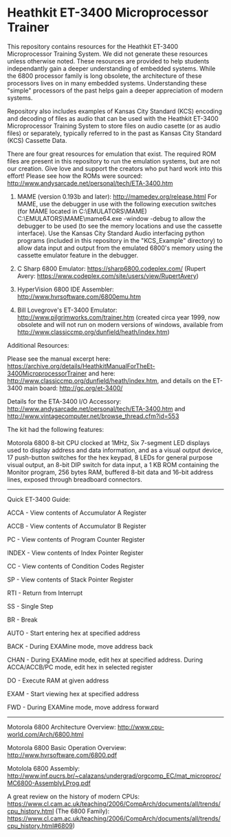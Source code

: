 # Heathkit ET-3400 Microprocessor Trainer

This repository contains resources for the Heathkit ET-3400 Microprocessor Training System.  We did not generate these resources unless otherwise noted.  These resources are provided to help students independantly gain a deeper understanding of embedded systems.  While the 6800 processor family is long obsolete, the architecture of these processors lives on in many embedded systems.  Understanding these "simple" processors of the past helps gain a deeper appreciation of modern systems.  

Repository also includes examples of Kansas City Standard (KCS) encoding and decoding of files as audio that can be used with the Heathkit ET-3400 Microprocessor Training System to store files on audio casette (or as audio files) or separately, typically referred to in the past as Kansas City Standard (KCS) Cassette Data.

There are four great resources for emulation that exist.  The required ROM files are present in this repository to run the emulation systems, but are not our creation.  Give love and support the creators who put hard work into this effort!  Please see how the ROMs were sourced:  http://www.andysarcade.net/personal/tech/ETA-3400.htm

1) MAME (version 0.193b and later): http://mamedev.org/release.html  For MAME, use the debugger in use with the following execution switches (for MAME located in C:\EMULATORS\MAME\) C:\EMULATORS\MAME\mame64.exe -window -debug to allow the debugger to be used (to see the memory locations and use the cassette interface). Use the Kansas City Standard Audio interfacing python programs (included in this repository in the "KCS_Example" directory) to allow data input and output from the emulated 6800's memory using the cassette emulator feature in the debugger.

2) C Sharp 6800 Emulator: https://sharp6800.codeplex.com/ (Rupert Avery: https://www.codeplex.com/site/users/view/RupertAvery)

3) HyperVision 6800 IDE Assembler: http://www.hvrsoftware.com/6800emu.htm

4) Bill Lovegrove's ET-3400 Emulator: http://www.pilgrimworks.com/trainer.htm (created circa year 1999, now obsolete and will not run on modern versions of windows, available from http://www.classiccmp.org/dunfield/heath/index.htm)


Additional Resources:

Please see the manual excerpt here:  https://archive.org/details/HeathkitManualForTheEt-3400MicroprocessorTrainer and here: http://www.classiccmp.org/dunfield/heath/index.htm, and details on the ET-3400 main board: http://gc.org/et-3400/

Details for the ETA-3400 I/O Accessory: http://www.andysarcade.net/personal/tech/ETA-3400.htm and http://www.vintagecomputer.net/browse_thread.cfm?id=553


The kit had the following features:

Motorola 6800 8-bit CPU clocked at 1MHz, Six 7-segment LED displays used to display address and data information, and as a visual output device, 17 push-button switches for the hex keypad, 8 LEDs for general purpose visual output, an 8-bit DIP switch for data input, a 1 KB ROM containing the Monitor program, 256 bytes RAM, buffered 8-bit data and 16-bit address lines, exposed through breadboard connectors.



***************************************************

Quick ET-3400 Guide:

ACCA - View contents of Accumulator A Register

ACCB - View contents of Accumulator B Register

PC - View contents of Program Counter Register

INDEX - View contents of Index Pointer Register

CC - View contents of Condition Codes Register

SP - View contents of Stack Pointer Register

RTI - Return from Interrupt

SS - Single Step

BR - Break

AUTO - Start entering hex at specified address

BACK - During EXAMine mode, move address back

CHAN - During EXAMine mode, edit hex at specified address. During ACCA/ACCB/PC mode, edit hex in selected register

DO - Execute RAM at given address

EXAM - Start viewing hex at specified address

FWD - During EXAMine mode, move address forward

***************************************************

Motorola 6800 Architecture Overview:  http://www.cpu-world.com/Arch/6800.html

Motorola 6800 Basic Operation Overview: http://www.hvrsoftware.com/6800.pdf

Motolola 6800 Assembly:  http://www.inf.pucrs.br/~calazans/undergrad/orgcomp_EC/mat_microproc/MC6800-AssemblyLProg.pdf

A great review on the history of modern CPUs: https://www.cl.cam.ac.uk/teaching/2006/CompArch/documents/all/trends/cpu_history.html (The 6800 Family): https://www.cl.cam.ac.uk/teaching/2006/CompArch/documents/all/trends/cpu_history.html#6809)

